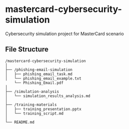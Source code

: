 # mastercard-cybersecurity-simulation

Cybersecurity simulation project for MasterCard scenario

## File Structure

```text
/mastercard-cybersecurity-simulation
│
├── /phishing-email-simulation
│   ├── phishing_email_task.md
│   └── phishing_email_example.txt
    └── Phishing_Email.pdf
│
├── /simulation-analysis
│   └── simulation_results_analysis.md
│
├── /training-materials
│   ├── training_presentation.pptx
│   └── training_script.md
│
└── README.md
```



